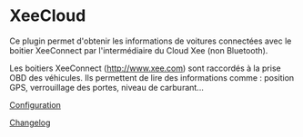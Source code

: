 XeeCloud
===

Ce plugin permet d'obtenir les informations de voitures connectées avec le boitier XeeConnect par l'intermédiaire du Cloud Xee (non Bluetooth).

Les boitiers XeeConnect (http://www.xee.com) sont raccordés à la prise OBD des véhicules. Ils permettent de lire des informations comme : position GPS, verrouillage des portes, niveau de carburant... 

[Configuration](configuration.adoc)


[Changelog](changelog.adoc)
